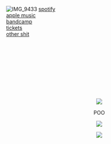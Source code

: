 ![IMG_9433](https://github.com/stevedave4lyfe/stevedave4lyfe.github.io/assets/146142867/f71f41a9-5f5f-440a-8897-2f5ea779b87a)
[spotify](https://open.spotify.com/artist/1nqSO9rSzslDUzkdmts45p)\
[apple music](https://music.apple.com/ca/artist/stevedave/1449380033)\
[bandcamp](https://stevedave.bandcamp.com/)\
[tickets](https://www.eventbrite.ca/e/ben-stager-music-and-stevedave-at-the-yeti-tickets-713185746767?aff=oddtdtcreator)\
[other shit](https://msha.ke/stevedave)
&nbsp;  
&nbsp;  
&nbsp;  
&nbsp;  
&nbsp;  
&nbsp;  
&nbsp;  
&nbsp;  
&nbsp;  
&nbsp;  
<p align="center">
  <img src="https://github.com/stevedave4lyfe/stevedave4lyfe.github.io/assets/146142867/8911f32f-f24d-4af5-9fc1-8f7420a29084"/>
</p>
<p style="text-align: center;">POO</p>
<p align="center">
  <img src="https://github.com/stevedave4lyfe/stevedave4lyfe.github.io/assets/146142867/dfd63c76-4324-4eea-ac52-93ff9b32ab4d"/>
</p>
<p></p>
<p align="center">
  <img src="https://github.com/stevedave4lyfe/stevedave4lyfe.github.io/assets/146142867/3e9cd674-2317-49cc-b967-cd719189d6d5"/>
</p>

